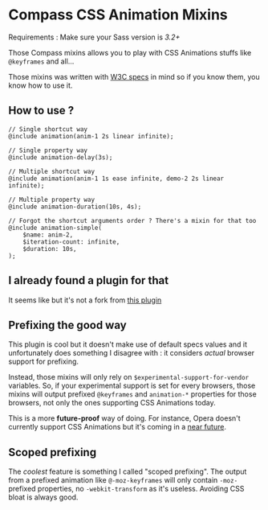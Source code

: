 # Compass CSS Animation Mixins

Requirements : Make sure your Sass version is *3.2+*

Those Compass mixins allows you to play with CSS Animations stuffs like ```@keyframes``` and all…

Those mixins was written with [W3C specs](http://www.w3.org/TR/css3-animations/) in mind so if you know them, you know how to use it.

## How to use ?
```
// Single shortcut way 
@include animation(anim-1 2s linear infinite);

// Single property way
@include animation-delay(3s);

// Multiple shortcut way
@include animation(anim-1 1s ease infinite, demo-2 2s linear infinite);

// Multiple property way
@include animation-duration(10s, 4s);

// Forgot the shortcut arguments order ? There's a mixin for that too
@include animation-simple(
	$name: anim-2,
	$iteration-count: infinite,
	$duration: 10s,
);
```

## I already found a plugin for that
It seems like but it's not a fork from [this plugin](https://github.com/ericam/compass-animation)

## Prefixing the good way
This plugin is cool but it doesn't make use of default specs values and it unfortunately does something I disagree with : it considers *actual* browser support for prefixing.

Instead, those mixins will only rely on ```$experimental-support-for-vendor``` variables. So, if your experimental support is set for every browsers, those mixins will output prefixed ```@keyframes``` and ```animation-*``` properties for those browsers, not only the ones supporting CSS Animations today.

This is a more **future-proof** way of doing. For instance, Opera doesn't currently support CSS Animations but it's coming in a [near future](http://caniuse.com/#search=keyframe).

## Scoped prefixing
The *coolest* feature is something I called "scoped prefixing". The output from a prefixed animation like ```@-moz-keyframes``` will only contain ```-moz-``` prefixed properties, no ```-webkit-transform``` as it's useless. Avoiding CSS bloat is always good.
